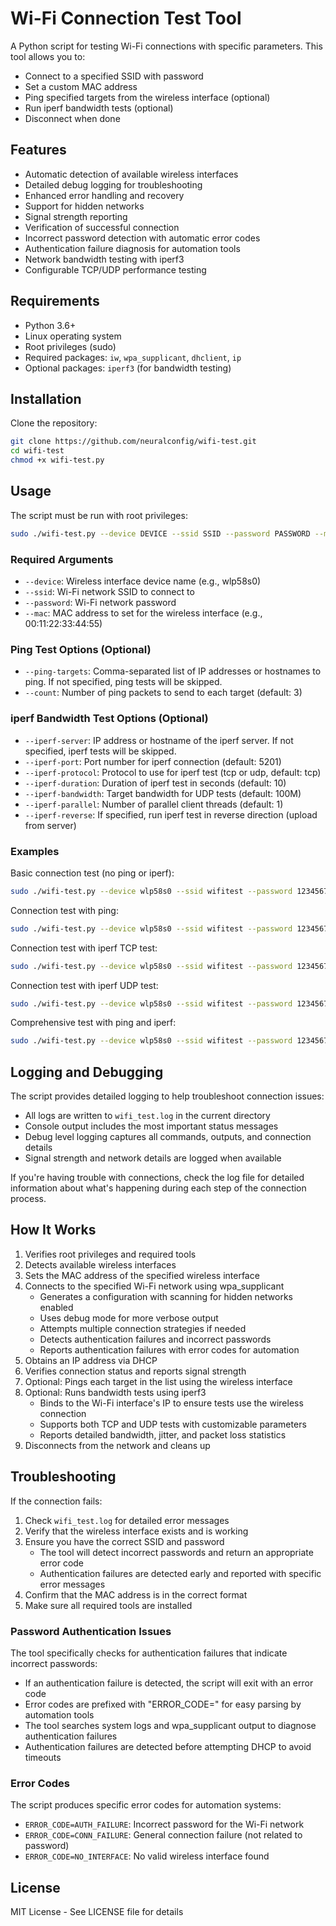 # Wi-Fi Connection Test Tool

A Python script for testing Wi-Fi connections with specific parameters. This tool allows you to:

- Connect to a specified SSID with password
- Set a custom MAC address
- Ping specified targets from the wireless interface (optional)
- Run iperf bandwidth tests (optional)
- Disconnect when done

## Features

- Automatic detection of available wireless interfaces
- Detailed debug logging for troubleshooting
- Enhanced error handling and recovery
- Support for hidden networks
- Signal strength reporting
- Verification of successful connection
- Incorrect password detection with automatic error codes
- Authentication failure diagnosis for automation tools
- Network bandwidth testing with iperf3
- Configurable TCP/UDP performance testing

## Requirements

- Python 3.6+
- Linux operating system
- Root privileges (sudo)
- Required packages: `iw`, `wpa_supplicant`, `dhclient`, `ip`
- Optional packages: `iperf3` (for bandwidth testing)

## Installation

Clone the repository:

```bash
git clone https://github.com/neuralconfig/wifi-test.git
cd wifi-test
chmod +x wifi-test.py
```

## Usage

The script must be run with root privileges:

```bash
sudo ./wifi-test.py --device DEVICE --ssid SSID --password PASSWORD --mac MAC_ADDRESS [OPTIONS]
```

### Required Arguments

- `--device`: Wireless interface device name (e.g., wlp58s0)
- `--ssid`: Wi-Fi network SSID to connect to
- `--password`: Wi-Fi network password
- `--mac`: MAC address to set for the wireless interface (e.g., 00:11:22:33:44:55)

### Ping Test Options (Optional)

- `--ping-targets`: Comma-separated list of IP addresses or hostnames to ping. If not specified, ping tests will be skipped.
- `--count`: Number of ping packets to send to each target (default: 3)

### iperf Bandwidth Test Options (Optional)

- `--iperf-server`: IP address or hostname of the iperf server. If not specified, iperf tests will be skipped.
- `--iperf-port`: Port number for iperf connection (default: 5201)
- `--iperf-protocol`: Protocol to use for iperf test (tcp or udp, default: tcp)
- `--iperf-duration`: Duration of iperf test in seconds (default: 10)
- `--iperf-bandwidth`: Target bandwidth for UDP tests (default: 100M)
- `--iperf-parallel`: Number of parallel client threads (default: 1)
- `--iperf-reverse`: If specified, run iperf test in reverse direction (upload from server)

### Examples

Basic connection test (no ping or iperf):
```bash
sudo ./wifi-test.py --device wlp58s0 --ssid wifitest --password 12345678 --mac 00:11:22:33:44:55
```

Connection test with ping:
```bash
sudo ./wifi-test.py --device wlp58s0 --ssid wifitest --password 12345678 --mac 00:11:22:33:44:55 --ping-targets 192.168.37.1,192.168.37.252 --count 3
```

Connection test with iperf TCP test:
```bash
sudo ./wifi-test.py --device wlp58s0 --ssid wifitest --password 12345678 --mac 00:11:22:33:44:55 --iperf-server 192.168.37.1 --iperf-duration 30
```

Connection test with iperf UDP test:
```bash
sudo ./wifi-test.py --device wlp58s0 --ssid wifitest --password 12345678 --mac 00:11:22:33:44:55 --iperf-server 192.168.37.1 --iperf-protocol udp --iperf-bandwidth 50M
```

Comprehensive test with ping and iperf:
```bash
sudo ./wifi-test.py --device wlp58s0 --ssid wifitest --password 12345678 --mac 00:11:22:33:44:55 --ping-targets 192.168.37.1,192.168.37.252 --iperf-server 192.168.37.1 --iperf-protocol tcp --iperf-duration 20 --iperf-parallel 4
```

## Logging and Debugging

The script provides detailed logging to help troubleshoot connection issues:

- All logs are written to `wifi_test.log` in the current directory
- Console output includes the most important status messages
- Debug level logging captures all commands, outputs, and connection details
- Signal strength and network details are logged when available

If you're having trouble with connections, check the log file for detailed information about what's happening during each step of the connection process.


## How It Works

1. Verifies root privileges and required tools
2. Detects available wireless interfaces
3. Sets the MAC address of the specified wireless interface
4. Connects to the specified Wi-Fi network using wpa_supplicant
   - Generates a configuration with scanning for hidden networks enabled
   - Uses debug mode for more verbose output
   - Attempts multiple connection strategies if needed
   - Detects authentication failures and incorrect passwords
   - Reports authentication failures with error codes for automation
5. Obtains an IP address via DHCP
6. Verifies connection status and reports signal strength
7. Optional: Pings each target in the list using the wireless interface
8. Optional: Runs bandwidth tests using iperf3
   - Binds to the Wi-Fi interface's IP to ensure tests use the wireless connection
   - Supports both TCP and UDP tests with customizable parameters
   - Reports detailed bandwidth, jitter, and packet loss statistics
9. Disconnects from the network and cleans up

## Troubleshooting

If the connection fails:

1. Check `wifi_test.log` for detailed error messages
2. Verify that the wireless interface exists and is working
3. Ensure you have the correct SSID and password
   - The tool will detect incorrect passwords and return an appropriate error code
   - Authentication failures are detected early and reported with specific error messages
4. Confirm that the MAC address is in the correct format
5. Make sure all required tools are installed

### Password Authentication Issues

The tool specifically checks for authentication failures that indicate incorrect passwords:

- If an authentication failure is detected, the script will exit with an error code
- Error codes are prefixed with "ERROR_CODE=" for easy parsing by automation tools
- The tool searches system logs and wpa_supplicant output to diagnose authentication failures
- Authentication failures are detected before attempting DHCP to avoid timeouts

### Error Codes

The script produces specific error codes for automation systems:

- `ERROR_CODE=AUTH_FAILURE`: Incorrect password for the Wi-Fi network
- `ERROR_CODE=CONN_FAILURE`: General connection failure (not related to password)
- `ERROR_CODE=NO_INTERFACE`: No valid wireless interface found

## License

MIT License - See LICENSE file for details
